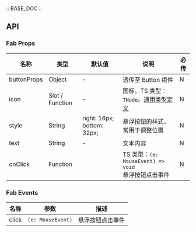:: BASE_DOC ::

## API
### Fab Props

名称 | 类型 | 默认值 | 说明 | 必传
-- | -- | -- | -- | --
buttonProps | Object | - | 透传至 Button 组件 | N
icon | Slot / Function | - | 图标。TS 类型：`TNode`。[通用类型定义](https://github.com/Tencent/tdesign-mobile-vue/blob/develop/src/common.ts) | N
style | String | right: 16px; bottom: 32px; | 悬浮按钮的样式，常用于调整位置 | N
text | String | - | 文本内容 | N
onClick | Function |  | TS 类型：`(e: MouseEvent) => void`<br/>悬浮按钮点击事件 | N

### Fab Events

名称 | 参数 | 描述
-- | -- | --
click | `(e: MouseEvent)` | 悬浮按钮点击事件
